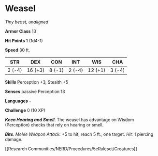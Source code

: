 # Weasel

*Tiny beast, unaligned*

**Armor Class** 13

**Hit Points** 1 (1d4-1)

**Speed** 30 ft.

| STR    | DEX     | CON    | INT    | WIS     | CHA    |
|--------|---------|--------|--------|---------|--------|
| 3 (-4) | 16 (+3) | 8 (-1) | 2 (-4) | 12 (+1) | 3 (-4) |

**Skills** Perception +3, Stealth +5

**Senses** passive Perception 13

**Languages** -

**Challenge** 0 (10 XP)

***Keen Hearing and Smell***. The weasel has advantage on Wisdom (Perception) checks that rely on hearing or smell.


***Bite***. *Melee Weapon Attack:* +5 to hit, reach 5 ft., one target. *Hit:* 1 piercing damage.


[[Research Communities/NERD/Procedures/5eRuleset/Creatures]]